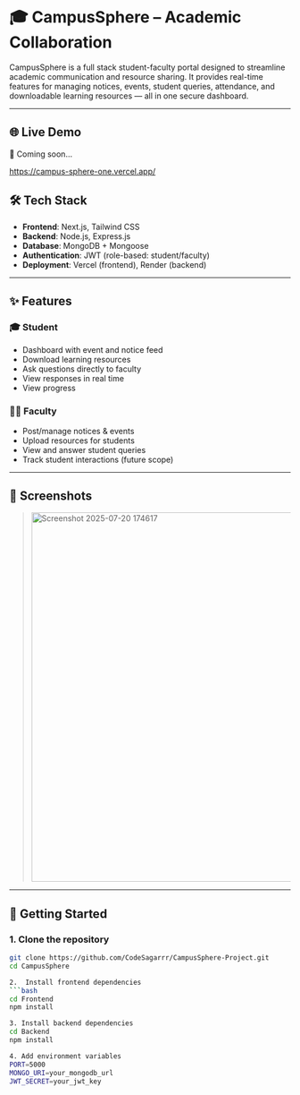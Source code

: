 # 🎓 CampusSphere – Academic Collaboration

CampusSphere is a full stack student-faculty portal designed to streamline academic communication and resource sharing. It provides real-time features for managing notices, events, student queries, attendance, and downloadable learning resources — all in one secure dashboard.

---

## 🌐 Live Demo

🚀 Coming soon...

https://campus-sphere-one.vercel.app/

## 🛠️ Tech Stack

- **Frontend**: Next.js, Tailwind CSS
- **Backend**: Node.js, Express.js
- **Database**: MongoDB + Mongoose
- **Authentication**: JWT (role-based: student/faculty)
- **Deployment**: Vercel (frontend), Render (backend)

---

## ✨ Features

### 🎓 Student
- Dashboard with event and notice feed
- Download learning resources
- Ask questions directly to faculty
- View responses in real time
- View progress 

### 👨‍🏫 Faculty
- Post/manage notices & events
- Upload resources for students
- View and answer student queries
- Track student interactions (future scope)

---

## 📸 Screenshots

> <img width="1910" height="660" alt="Screenshot 2025-07-20 174617" src="https://github.com/user-attachments/assets/5d4df2e6-c3dd-47c0-9194-6f0e226e7be6" />



---

## 🚀 Getting Started

### 1. Clone the repository
```bash
git clone https://github.com/CodeSagarrr/CampusSphere-Project.git
cd CampusSphere 

2.  Install frontend dependencies
```bash
cd Frontend
npm install

3. Install backend dependencies
cd Backend
npm install

4. Add environment variables
PORT=5000
MONGO_URI=your_mongodb_url
JWT_SECRET=your_jwt_key

